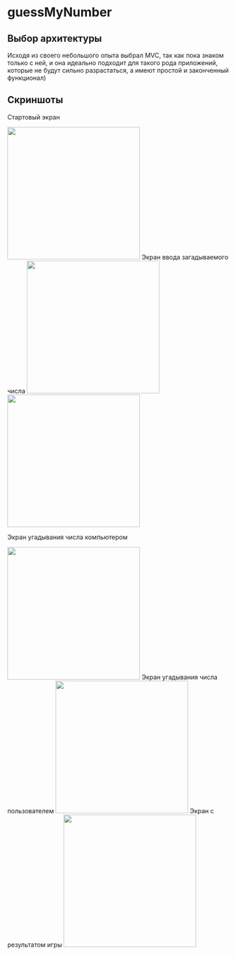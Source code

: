 # guessMyNumber
## Выбор архитектуры
Исходя из своего небольшого опыта выбрал MVC, так как пока знаком только с ней, и она идеально подходит для такого рода приложений, которые не будут сильно разрастаться, а имеют простой и законченный функционал)
## Скриншоты 
Стартовый экран

<img src=https://user-images.githubusercontent.com/97897601/168484766-12d6dc85-8fd6-4058-ad66-f5bff27f1777.png width="300">
Экран ввода загадываемого числа
<img src=https://user-images.githubusercontent.com/97897601/168484777-3ba19774-3196-4982-abc5-f73eff0dd237.png width="300"> 
<img src=https://user-images.githubusercontent.com/97897601/168484779-d7c5839a-6764-4a01-8650-0de844b390c2.png width="300">


Экран угадывания числа компьютером

<img src=https://user-images.githubusercontent.com/97897601/168484799-665ad536-3460-494d-84ef-9c37483a2bc0.png width="300">
Экран угадывания числа пользователем

<img src=https://user-images.githubusercontent.com/97897601/168485616-76c0596a-9f81-4854-9cb4-b33f1e795518.png width="300">
Экран с результатом игры

<img src=https://user-images.githubusercontent.com/97897601/168484873-316e0a59-e3c0-433a-8ad7-11174cb9e3cf.png width="300">
